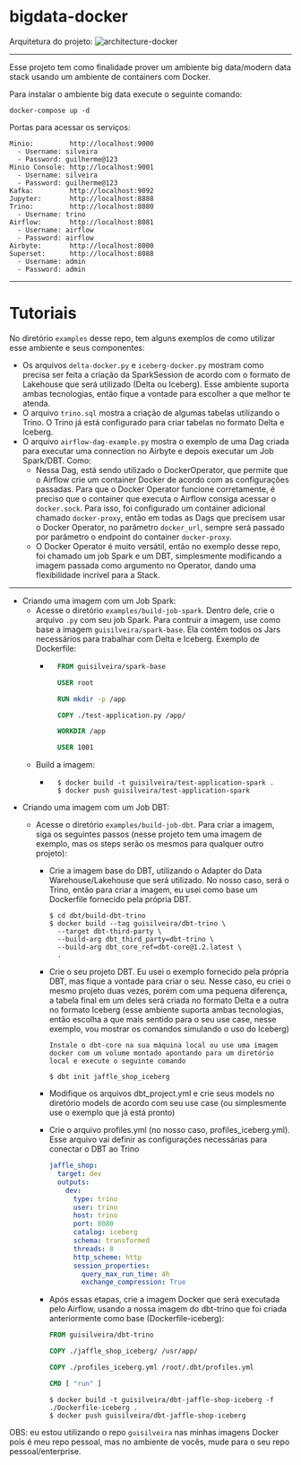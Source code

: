 # bigdata-docker

Arquitetura do projeto:
![architecture-docker](https://user-images.githubusercontent.com/40548889/206875691-757ee5f3-c9af-40be-96f6-e1f385b00412.png)



---

Esse projeto tem como finalidade prover um ambiente big data/modern data stack usando um ambiente de containers com Docker.

Para instalar o ambiente big data execute o seguinte comando:

```
docker-compose up -d
```

Portas para acessar os serviços:

```
Minio:         http://localhost:9000
  - Username: silveira
  - Password: guilherme@123
Minio Console: http://localhost:9001
  - Username: silveira
  - Password: guilherme@123
Kafka:         http://localhost:9092
Jupyter:       http://localhost:8888
Trino:         http://localhost:8080
  - Username: trino
Airflow:       http://localhost:8081
  - Username: airflow
  - Password: airflow
Airbyte:       http://localhost:8000
Superset:      http://localhost:8088
  - Username: admin
  - Password: admin
```

---
# Tutoriais

No diretório `examples` desse repo, tem alguns exemplos de como utilizar esse ambiente e seus componentes:
- Os arquivos `delta-docker.py` e `iceberg-docker.py` mostram como precisa ser feita a criação da SparkSession de acordo com o formato de Lakehouse que será utilizado (Delta ou Iceberg). Esse ambiente suporta ambas tecnologias, então fique a vontade para escolher a que melhor te atenda.
- O arquivo `trino.sql` mostra a criação de algumas tabelas utilizando o Trino. O Trino já está configurado para criar tabelas no formato Delta e Iceberg.
- O arquivo `airflow-dag-example.py` mostra o exemplo de uma Dag criada para executar uma connection no Airbyte e depois executar um Job Spark/DBT. Como:
  - Nessa Dag, está sendo utilizado o DockerOperator, que permite que o Airflow crie um container Docker de acordo com as configurações passadas. Para que o Docker Operator funcione corretamente, é preciso que o container que executa o Airflow consiga acessar o `docker.sock`. Para isso, foi configurado um container adicional chamado `docker-proxy`, então em todas as Dags que precisem usar o Docker Operator, no parâmetro `docker_url`, sempre será passado por parâmetro o endpoint do container `docker-proxy`.
  - O Docker Operator é muito versátil, então no exemplo desse repo, foi chamado um job Spark e um DBT, simplesmente modificando a imagem passada como argumento no Operator, dando uma flexibilidade incrível para a Stack.

---
- Criando uma imagem com um Job Spark:
  - Acesse o diretório `examples/build-job-spark`. Dentro dele, crie o arquivo `.py` com seu job Spark. Para contruir a imagem, use como base a imagem `guisilveira/spark-base`. Ela contém todos os Jars necessários para trabalhar com Delta e Iceberg. Exemplo de Dockerfile:
    - ``` Dockerfile
        FROM guisilveira/spark-base

        USER root

        RUN mkdir -p /app

        COPY ./test-application.py /app/

        WORKDIR /app

        USER 1001
      ```
  - Build a imagem:
    - ``` 
        $ docker build -t guisilveira/test-application-spark .
        $ docker push guisilveira/test-application-spark 
      ```
- Criando uma imagem com um Job DBT:
  - Acesse o diretório `examples/build-job-dbt`. Para criar a imagem, siga os seguintes passos (nesse projeto tem uma imagem de exemplo, mas os steps serão os mesmos para qualquer outro projeto):

    - Crie a imagem base do DBT, utilizando o Adapter do Data Warehouse/Lakehouse que será utilizado. No nosso caso, será o Trino, então para criar a imagem, eu usei como base um Dockerfile fornecido pela própria DBT.
      ```
      $ cd dbt/build-dbt-trino
      $ docker build --tag guisilveira/dbt-trino \
        --target dbt-third-party \
        --build-arg dbt_third_party=dbt-trino \
        --build-arg dbt_core_ref=dbt-core@1.2.latest \
        .
      ```
    - Crie o seu projeto DBT. Eu usei o exemplo fornecido pela própria DBT, mas fique a vontade para criar o seu. Nesse caso, eu criei o mesmo projeto duas vezes, porém com uma pequena diferença, a tabela final em um deles será criada no formato Delta e a outra no formato Iceberg (esse ambiente suporta ambas tecnologias, então escolha a que mais sentido para o seu use case, nesse exemplo, vou mostrar os comandos simulando o uso do Iceberg)
      ```
      Instale o dbt-core na sua máquina local ou use uma imagem docker com um volume montado apontando para um diretório local e execute o seguinte comando

      $ dbt init jaffle_shop_iceberg
      ```

    - Modifique os arquivos dbt_project.yml e crie seus models no diretório models de acordo com seu use case (ou simplesmente use o exemplo que já está pronto)

    - Crie o arquivo profiles.yml (no nosso caso, profiles_iceberg.yml). Esse arquivo vai definir as configurações necessárias para conectar o DBT ao Trino
      ``` yml
      jaffle_shop:
        target: dev
        outputs:
          dev:
            type: trino
            user: trino
            host: trino
            port: 8080
            catalog: iceberg
            schema: transformed
            threads: 8
            http_scheme: http
            session_properties:
              query_max_run_time: 4h
              exchange_compression: True
      ```
    - Após essas etapas, crie a imagem Docker que será executada pelo Airflow, usando a nossa imagem do dbt-trino que foi criada anteriormente como base (Dockerfile-iceberg):
      ``` Dockerfile
      FROM guisilveira/dbt-trino

      COPY ./jaffle_shop_iceberg/ /usr/app/

      COPY ./profiles_iceberg.yml /root/.dbt/profiles.yml

      CMD [ "run" ]
      ```
      ```
      $ docker build -t guisilveira/dbt-jaffle-shop-iceberg -f ./Dockerfile-iceberg .
      $ docker push guisilveira/dbt-jaffle-shop-iceberg
      ```

OBS: eu estou utilizando o repo `guisilveira` nas minhas imagens Docker pois é meu repo pessoal, mas no ambiente de vocês, mude para o seu repo pessoal/enterprise.
